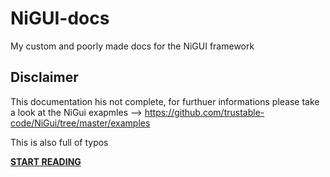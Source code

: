 # NiGUI-docs
My custom and poorly made docs for the NiGUI framework

## Disclaimer
This documentation his not complete, for furthuer informations please take a look at the NiGui exapmles --> https://github.com/trustable-code/NiGui/tree/master/examples

This is also full of typos

**[START READING](https://github.com/TheFourchette/NiGUI-docs/doc.md)**
